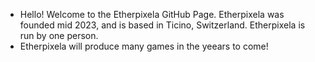 - Hello! Welcome to the Etherpixela GitHub Page. Etherpixela was founded mid 2023, and is based in Ticino, Switzerland. Etherpixela is run by one person.
- Etherpixela will produce many games in the yeears to come!
